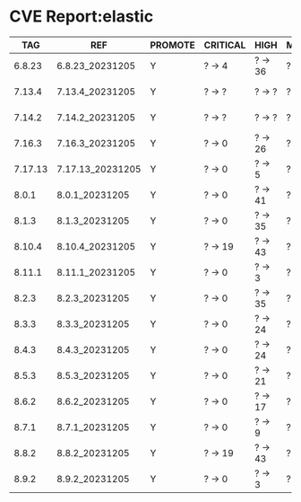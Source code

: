 # CVE Report:elastic
|   TAG   |       REF        | PROMOTE | CRITICAL |  HIGH   | MEDIUM  |   LOW   | UNKNOWN |
|---------|------------------|---------|----------|---------|---------|---------|---------|
| 6.8.23  | 6.8.23_20231205  | Y       | ? -> 4   | ? -> 36 | ? -> 29 | ? -> 2  | ? -> 0  |
| 7.13.4  | 7.13.4_20231205  | Y       | ? -> ?   | ? -> ?  | ? -> ?  | ? -> ?  | ? -> ?  |
| 7.14.2  | 7.14.2_20231205  | Y       | ? -> ?   | ? -> ?  | ? -> ?  | ? -> ?  | ? -> ?  |
| 7.16.3  | 7.16.3_20231205  | Y       | ? -> 0   | ? -> 26 | ? -> 44 | ? -> 23 | ? -> 0  |
| 7.17.13 | 7.17.13_20231205 | Y       | ? -> 0   | ? -> 5  | ? -> 20 | ? -> 19 | ? -> 0  |
| 8.0.1   | 8.0.1_20231205   | Y       | ? -> 0   | ? -> 41 | ? -> 44 | ? -> 24 | ? -> 0  |
| 8.1.3   | 8.1.3_20231205   | Y       | ? -> 0   | ? -> 35 | ? -> 41 | ? -> 24 | ? -> 0  |
| 8.10.4  | 8.10.4_20231205  | Y       | ? -> 19  | ? -> 43 | ? -> 41 | ? -> 5  | ? -> 0  |
| 8.11.1  | 8.11.1_20231205  | Y       | ? -> 0   | ? -> 3  | ? -> 11 | ? -> 18 | ? -> 0  |
| 8.2.3   | 8.2.3_20231205   | Y       | ? -> 0   | ? -> 35 | ? -> 45 | ? -> 24 | ? -> 0  |
| 8.3.3   | 8.3.3_20231205   | Y       | ? -> 0   | ? -> 24 | ? -> 42 | ? -> 24 | ? -> 0  |
| 8.4.3   | 8.4.3_20231205   | Y       | ? -> 0   | ? -> 24 | ? -> 31 | ? -> 21 | ? -> 0  |
| 8.5.3   | 8.5.3_20231205   | Y       | ? -> 0   | ? -> 21 | ? -> 26 | ? -> 22 | ? -> 0  |
| 8.6.2   | 8.6.2_20231205   | Y       | ? -> 0   | ? -> 17 | ? -> 27 | ? -> 22 | ? -> 0  |
| 8.7.1   | 8.7.1_20231205   | Y       | ? -> 0   | ? -> 9  | ? -> 23 | ? -> 22 | ? -> 0  |
| 8.8.2   | 8.8.2_20231205   | Y       | ? -> 19  | ? -> 43 | ? -> 41 | ? -> 5  | ? -> 0  |
| 8.9.2   | 8.9.2_20231205   | Y       | ? -> 0   | ? -> 3  | ? -> 16 | ? -> 21 | ? -> 0  |
